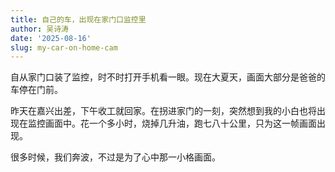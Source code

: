 ```yaml
---
title: 自己的车，出现在家门口监控里
author: 吴诗涛
date: '2025-08-16'
slug: my-car-on-home-cam
---
```


自从家门口装了监控，时不时打开手机看一眼。现在大夏天，画面大部分是爸爸的车停在门前。

昨天在嘉兴出差，下午收工就回家。在拐进家门的一刻，突然想到我的小白也将出现在监控画面中。花一个多小时，烧掉几升油，跑七八十公里，只为这一帧画面出现。

很多时候，我们奔波，不过是为了心中那一小格画面。
